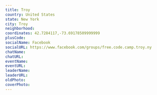 ```yaml
---
title: Troy
country: United States
state: New York
city: Troy
neighborhood: 
coordinates: 42.7284117,-73.69178509999999
plusCode:
socialName: Facebook
socialURL: https://www.facebook.com/groups/free.code.camp.troy.ny
chatName:
chatURL:
eventName:
eventURL:
leaderName:
leaderURL:
oldPhoto: 
coverPhoto:
---
```

